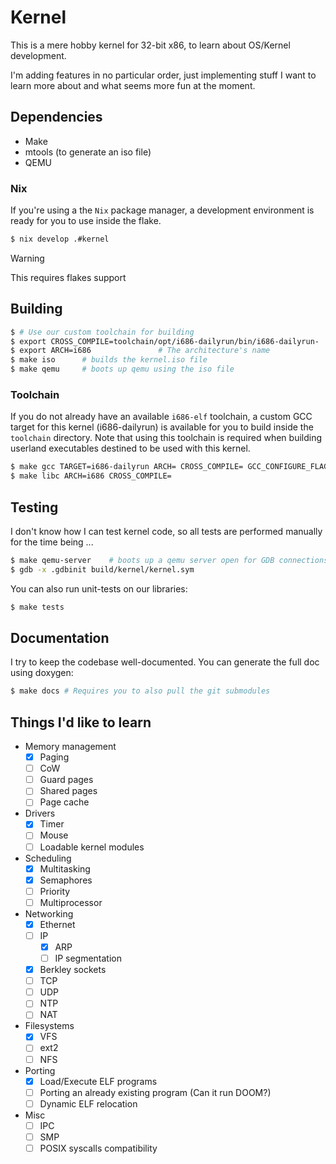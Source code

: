 # Kernel

This is a mere hobby kernel for 32-bit x86, to learn about OS/Kernel development.

I'm  adding features in no particular order, just implementing stuff I want to learn
more about and what seems more fun at the moment.

## Dependencies

* Make
* mtools (to generate an iso file)
* QEMU

### Nix

If you're using a the `Nix` package manager, a development environment is ready for you to use inside the flake.

```bash
$ nix develop .#kernel
```

> [!WARNING]
>
> This requires flakes support

## Building

```bash
$ # Use our custom toolchain for building
$ export CROSS_COMPILE=toolchain/opt/i686-dailyrun/bin/i686-dailyrun-
$ export ARCH=i686               # The architecture's name
$ make iso      # builds the kernel.iso file
$ make qemu     # boots up qemu using the iso file
```

### Toolchain

If you do not already have an available `i686-elf` toolchain, a custom GCC target for this kernel (i686-dailyrun)
is available for you to build inside the `toolchain` directory. Note that using this toolchain is required when
building userland executables destined to be used with this kernel.

```bash
$ make gcc TARGET=i686-dailyrun ARCH= CROSS_COMPILE= GCC_CONFIGURE_FLAGS='--with-newlib'
$ make libc ARCH=i686 CROSS_COMPILE=
```

## Testing

I don't know how I can test kernel code, so all tests are performed manually for the time being ...

```bash
$ make qemu-server    # boots up a qemu server open for GDB connections
$ gdb -x .gdbinit build/kernel/kernel.sym
```

You can also run unit-tests on our libraries:
```bash
$ make tests
```

## Documentation

I try to keep the codebase well-documented. You can generate the full doc using doxygen:
```bash
$ make docs # Requires you to also pull the git submodules
```

## Things I'd like to learn

- Memory management
    - [X] Paging
    - [ ] CoW
    - [ ] Guard pages
    - [ ] Shared pages
    - [ ] Page cache
- Drivers
    - [X] Timer
    - [ ] Mouse
    - [ ] Loadable kernel modules
- Scheduling
    - [X] Multitasking
    - [X] Semaphores
    - [ ] Priority
    - [ ] Multiprocessor
- Networking
    - [X] Ethernet
    - [ ] IP
        - [X] ARP
        - [ ] IP segmentation
    - [X] Berkley sockets
    - [ ] TCP
    - [ ] UDP
    - [ ] NTP
    - [ ] NAT
- Filesystems
    - [X] VFS
    - [ ] ext2
    - [ ] NFS
- Porting
    - [X] Load/Execute ELF programs
    - [ ] Porting an already existing program (Can it run DOOM?)
    - [ ] Dynamic ELF relocation
- Misc
    - [ ] IPC
    - [ ] SMP
    - [ ] POSIX syscalls compatibility
